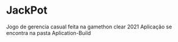 # JackPot
Jogo de gerencia casual feita na gamethon clear 2021
Aplicação se encontra na pasta Aplication-Build
